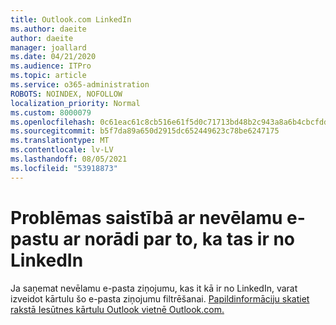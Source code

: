 ```yaml
---
title: Outlook.com LinkedIn
ms.author: daeite
author: daeite
manager: joallard
ms.date: 04/21/2020
ms.audience: ITPro
ms.topic: article
ms.service: o365-administration
ROBOTS: NOINDEX, NOFOLLOW
localization_priority: Normal
ms.custom: 8000079
ms.openlocfilehash: 0c61eac61c8cb516e61f5d0c71713bd48b2c943a8a6b4cbcfddafb81016b4780
ms.sourcegitcommit: b5f7da89a650d2915dc652449623c78be6247175
ms.translationtype: MT
ms.contentlocale: lv-LV
ms.lasthandoff: 08/05/2021
ms.locfileid: "53918873"
---
```

# <a name="issues-with-junk-email-claiming-to-be-from-linkedin"></a>Problēmas saistībā ar nevēlamu e-pastu ar norādi par to, ka tas ir no LinkedIn

Ja saņemat nevēlamu e-pasta ziņojumu, kas it kā ir no LinkedIn, varat izveidot kārtulu šo e-pasta ziņojumu filtrēšanai.
[Papildinformāciju skatiet rakstā Iesūtnes kārtulu Outlook vietnē Outlook.com.](https://aka.ms/OutlookComInboxRules)


